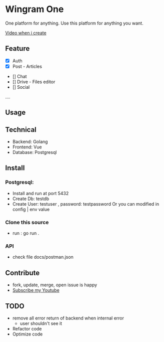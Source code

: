 # Wingram One

One platform for anything. Use this platform for anything you want.

[Video when i create]()

## Feature
- [x] Auth
- [x] Post - Articles 
- [] Chat 
- [] Drive - Files editor
- [] Social 

....

## Usage

## Technical
- Backend: Golang
- Frontend: Vue
- Database: Postgresql

## Install

### Postgresql:
- Install and run at port 5432
- Create Db: testdb
- Create User: testuser , password: testpassword 
Or you can modified in config | env value 

### Clone this source 
- run : go run .

### API 
- check file docs/postman.json

## Contribute
- fork, update, merge, open issue is happy
- [Subscribe my Youtube](https://www.youtube.com/@WingramOrg)

## TODO 
- remove all error return of backend when internal error 
    + user shouldn't see it 
- Refactor code 
- Optimize code 